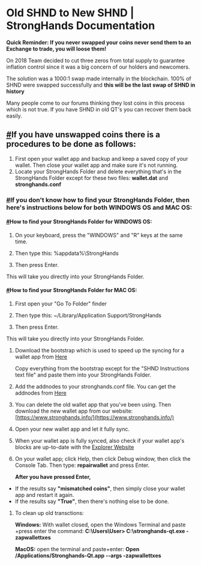 # Old SHND to New SHND \| StrongHands Documentation

**Quick Reminder: If you never swapped your coins never send them to an Exchange to trade, you will loose them!**

On 2018 Team decided to cut three zeros from total supply to guarantee inflation control since it was a big concern of our holders and newcomers.

The solution was a 1000:1 swap made internally in the blockchain. 100% of SHND were swapped successfully and **this will be the last swap of SHND in history**

Many people come to our forums thinking they lost coins in this process which is not true. If you have SHND in old QT's you can recover them back easily.

## [\#]()If you have unswapped coins there is a procedures to be done as follows:

1. First open your wallet app and backup and keep a saved copy of your wallet. Then close your wallet app and make sure it's not running.
2. Locate your StrongHands Folder and delete everything that's in the StrongHands Folder except for these two files: **wallet.dat** and **stronghands.conf**

### [\#]()If you don't know how to find your StrongHands Folder, then here's instructions below for both WINDOWS OS and MAC OS:

#### [\#]()How to find your StrongHands Folder for WINDOWS OS:

 1. On your keyboard, press the "WINDOWS" and "R" keys at the same time.

 2. Then type this: %appdata%\StrongHands

 3. Then press Enter.

 This will take you directly into your StrongHands Folder.

#### [\#]()How to find your StrongHands Folder for MAC OS:

 1. First open your "Go To Folder" finder

 2. Then type this: ~/Library/Application Support/StrongHands

 3. Then press Enter.

 This will take you directly into your StrongHands Folder.

1. Download the bootstrap which is used to speed up the syncing for a wallet app from [Here](https://github.com/stronghands-oficial/assets/releases/tag/shnd-bootstrap-0.7.3.0)

   Copy everything from the bootstrap except for the "SHND Instructions text file" and paste them into your StrongHands Folder.

2. Add the addnodes to your stronghands.conf file. You can get the addnodes from [Here](https://github.com/stronghands-oficial/assets/raw/main/shnd-peers.dat)
3. You can delete the old wallet app that you've been using.  Then download the new wallet app from our website: [https://www.stronghands.info/](https://www.stronghands.info/)
4. Open your new wallet app and let it fully sync.
5. When your wallet app is fully synced, also check if your wallet app's blocks are up-to-date with the [Explorer Website](https://www.coinexplorer.net/SHND)
6. On your wallet app; click Help, then click Debug window, then click the Console Tab. Then type: **repairwallet** and press Enter.

   **After you have pressed Enter,**

* If the results say **"mismatched coins"**, then simply close your wallet app and restart it again.
* If the results say **"True"**, then there's nothing else to be done.

1. To clean up old transctions:

   **Windows:** With wallet closed, open the Windows Terminal and paste +press enter the command: **C:\Users\User&gt; C:\stronghands-qt.exe -zapwallettxes**

   **MacOS:** open the terminal and paste+enter: **Open /Applications/Stronghands-Qt.app --args -zapwallettxes**

